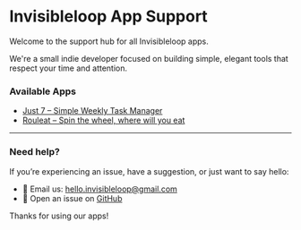 # Invisibleloop App Support

Welcome to the support hub for all Invisibleloop apps.

We're a small indie developer focused on building simple, elegant tools that respect your time and attention.

### Available Apps

- [Just 7 – Simple Weekly Task Manager](./just7.md)
- [Rouleat – Spin the wheel, where will you eat](./rouleat.md)

---

### Need help?

If you’re experiencing an issue, have a suggestion, or just want to say hello:

- 📧 Email us: [hello.invisibleloop@gmail.com](mailto:hello.invisibleloop@gmail.com)
- 🐛 Open an issue on [GitHub](https://github.com/invisibleloop/app-support/issues)

Thanks for using our apps!
